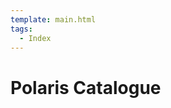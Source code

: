```yaml
---
template: main.html
tags:
  - Index
---
```


# Polaris Catalogue

<!-- material/tags { scope: true } -->